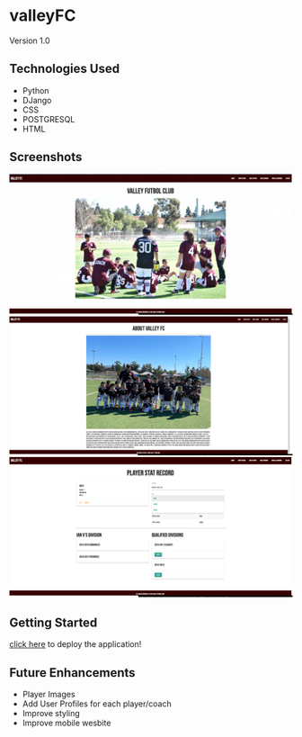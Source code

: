 # valleyFC

Version 1.0

## Technologies Used
* Python
* DJango
* CSS
* POSTGRESQL
* HTML

## Screenshots 
![Home](/Home.png)
![About](/About.png)
![Details](/Detail.png)

 ## Getting Started
 [click here](https://valleyfc.herokuapp.com/) to deploy the application!

 ## Future Enhancements
 * Player Images
 * Add User Profiles for each player/coach
 * Improve styling
 * Improve mobile wesbite
